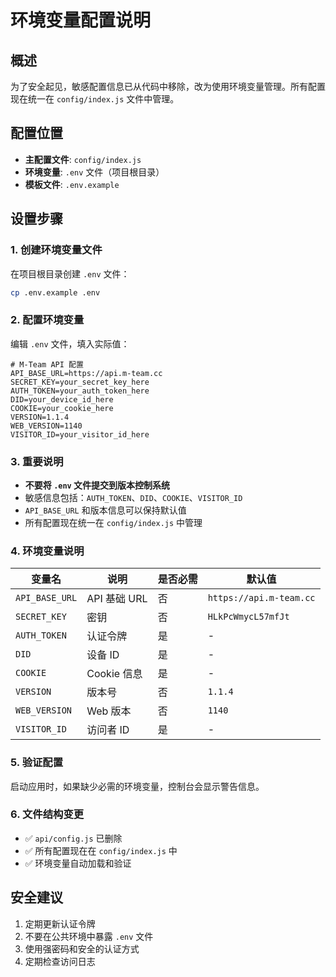 # 环境变量配置说明

## 概述
为了安全起见，敏感配置信息已从代码中移除，改为使用环境变量管理。所有配置现在统一在 `config/index.js` 文件中管理。

## 配置位置
- **主配置文件**: `config/index.js`
- **环境变量**: `.env` 文件（项目根目录）
- **模板文件**: `.env.example`

## 设置步骤

### 1. 创建环境变量文件
在项目根目录创建 `.env` 文件：

```bash
cp .env.example .env
```

### 2. 配置环境变量
编辑 `.env` 文件，填入实际值：

```env
# M-Team API 配置
API_BASE_URL=https://api.m-team.cc
SECRET_KEY=your_secret_key_here
AUTH_TOKEN=your_auth_token_here
DID=your_device_id_here
COOKIE=your_cookie_here
VERSION=1.1.4
WEB_VERSION=1140
VISITOR_ID=your_visitor_id_here
```

### 3. 重要说明
- **不要将 `.env` 文件提交到版本控制系统**
- 敏感信息包括：`AUTH_TOKEN`、`DID`、`COOKIE`、`VISITOR_ID`
- `API_BASE_URL` 和版本信息可以保持默认值
- 所有配置现在统一在 `config/index.js` 中管理

### 4. 环境变量说明

| 变量名 | 说明 | 是否必需 | 默认值 |
|--------|------|----------|--------|
| `API_BASE_URL` | API 基础 URL | 否 | `https://api.m-team.cc` |
| `SECRET_KEY` | 密钥 | 否 | `HLkPcWmycL57mfJt` |
| `AUTH_TOKEN` | 认证令牌 | 是 | - |
| `DID` | 设备 ID | 是 | - |
| `COOKIE` | Cookie 信息 | 是 | - |
| `VERSION` | 版本号 | 否 | `1.1.4` |
| `WEB_VERSION` | Web 版本 | 否 | `1140` |
| `VISITOR_ID` | 访问者 ID | 是 | - |

### 5. 验证配置
启动应用时，如果缺少必需的环境变量，控制台会显示警告信息。

### 6. 文件结构变更
- ✅ `api/config.js` 已删除
- ✅ 所有配置现在在 `config/index.js` 中
- ✅ 环境变量自动加载和验证

## 安全建议
1. 定期更新认证令牌
2. 不要在公共环境中暴露 `.env` 文件
3. 使用强密码和安全的认证方式
4. 定期检查访问日志
